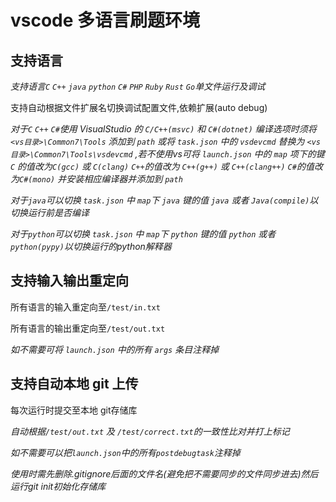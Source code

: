 # vscode 多语言刷题环境

## 支持语言

_支持语言`C` `C++` `java` `python` `C#` `PHP` `Ruby` `Rust` `Go`单文件运行及调试_</br>

支持自动根据文件扩展名切换调试配置文件,依赖扩展(auto debug)

*对于`C` `C++` `C#`使用 VisualStudio 的 `C/C++(msvc)` 和 `C#(dotnet)` 编译选项时须将 `<vs目录>\Common7\Tools` 添加到 `path` 或将 `task.json` 中的 `vsdevcmd` 替换为 `<vs目录>\Common7\Tools\vsdevcmd` ,若不使用vs可将 `launch.json` 中的 `map` 项下的键 `C` 的值改为`C(gcc)` 或 `C(clang)` `C++`的值改为 `C++(g++)` 或 `C++(clang++)` `C#`的值改为`C#(mono)` 并安装相应编译器并添加到 `path`*

*对于`java`可以切换 `task.json` 中 `map`下 `java` 键的值 `java` 或者 `Java(compile)`以切换运行前是否编译*

*对于`python`可以切换 `task.json` 中 `map`下 `python` 键的值 `python` 或者 `python(pypy)`以切换运行的python解释器*

## 支持输入输出重定向

所有语言的输入重定向至`/test/in.txt`</br>

所有语言的输出重定向至`/test/out.txt`</br>

*如不需要可将 `launch.json` 中的所有 `args` 条目注释掉*

## 支持自动本地 git 上传

每次运行时提交至本地 git存储库</br>

_自动根据`/test/out.txt` 及 `/test/correct.txt`的一致性比对并打上标记_</br>

*如不需要可以把`launch.json`中的所有`postdebugtask`注释掉*

*使用时需先删除.gitignore后面的文件名(避免把不需要同步的文件同步进去)然后运行git init初始化存储库*
